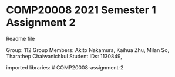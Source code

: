 # COMP20008 2021 Semester 1 Assignment 2
Readme file

Group: 112
Group Members: Akito Nakamura, Kaihua Zhu, Milan So, Tharathep Chaiwanichkul
Student IDs: 1130849, 

imported libraries: # COMP20008-assignment-2
